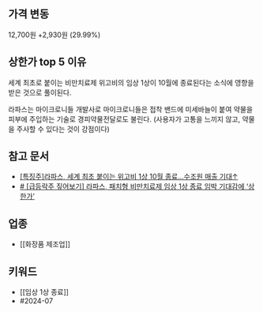## 가격 변동
12,700원 +2,930원 (29.99%)
## 상한가 top 5 이유
세계 최초로 붙이는 비만치료제 위고비의 임상 1상이 10월에 종료된다는 소식에 영향을 받은 것으로 풀이된다.

라파스는 마이크로니들 개발사로 마이크로니들은 접착 밴드에 미세바늘이 붙여 약물을 피부에 주입하는 기술로 경피약물전달로도 불린다.
(사용자가 고통을 느끼지 않고, 약물을 주사할 수 있다는 것이 강점이다)

## 참고 문서
- [[특징주]라파스, 세계 최초 붙이는 위고비 1상 10월 종료…수조원 매출 기대↑](https://n.news.naver.com/mnews/article/277/0005444268)
- [# [급등락주 짚어보기] 라파스, 패치형 비만치료제 임상 1상 종료 임박 기대감에 ‘상한가’](https://www.etoday.co.kr/news/view/2379245)
## 업종
- [[화장품 제조업]]
## 키워드
- [[임상 1상 종료]]
- #2024-07 